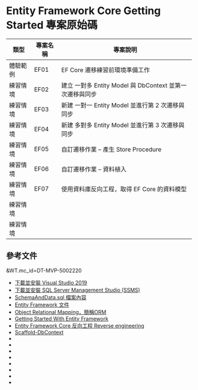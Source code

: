 # Entity Framework Core Getting Started 專案原始碼

|類型|專案名稱|專案說明|
|-|-|-|
|體驗範例|EF01|EF Core 遷移練習前環境準備工作|
|練習情境|EF02|建立 一對多 Entity Model 與 DbContext 並第一次遷移與同步|
|練習情境|EF03|新建 一對一 Entity Model 並進行第 2 次遷移與同步|
|練習情境|EF04|新建 多對多 Entity Model 並進行第 3 次遷移與同步||
|練習情境|EF05|自訂遷移作業 – 產生 Store Procedure|
|練習情境|EF06|自訂遷移作業 – 資料植入|
|練習情境|EF07|使用資料庫反向工程，取得 EF Core 的資料模型|
|練習情境|||
|練習情境|||

## 參考文件
&WT.mc_id=DT-MVP-5002220
* [下載並安裝 Visual Studio 2019](https://docs.microsoft.com/zh-tw/visualstudio/install/install-visual-studio?view=vs-2019&WT.mc_id=DT-MVP-5002220)
* [下載並安裝 SQL Server Management Studio (SSMS)](https://docs.microsoft.com/zh-tw/sql/ssms/download-sql-server-management-studio-ssms?view=sql-server-ver15&WT.mc_id=DT-MVP-5002220)
* [SchemaAndData.sql 檔案內容](https://raw.githubusercontent.com/vulcanlee/Entity-Framework-Core-Getting-Started/main/Database/SchemaAndData.sql)
* [Entity Framework 文件](https://docs.microsoft.com/zh-tw/ef?WT.mc_id=DT-MVP-5002220)
* [Object Relational Mapping，簡稱ORM](https://zh.wikipedia.org/wiki/%E5%AF%B9%E8%B1%A1%E5%85%B3%E7%B3%BB%E6%98%A0%E5%B0%84)
* [Getting Started With Entity Framework](https://www.c-sharpcorner.com/article/getting-started-with-entity-framework/)
* [Entity Framework Core 反向工程 Reverse engineering](https://docs.microsoft.com/zh-tw/ef/core/managing-schemas/scaffolding?tabs=vs&WT.mc_id=DT-MVP-5002220)
* [Scaffold-DbContext](https://docs.microsoft.com/zh-tw/ef/core/cli/powershell#scaffold-dbcontext?WT.mc_id=DT-MVP-5002220)
* []()
* []()
* []()
* []()
* []()
* []()
* []()
* []()